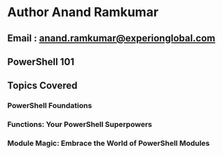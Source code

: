 # Author  Anand Ramkumar
## Email : anand.ramkumar@experionglobal.com

## PowerShell 101


## Topics Covered
### PowerShell Foundations
### Functions: Your PowerShell Superpowers
### Module Magic: Embrace the World of PowerShell Modules


